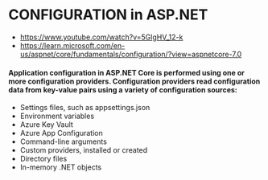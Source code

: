 # CONFIGURATION in ASP.NET
- https://www.youtube.com/watch?v=5GlgHV_12-k
- https://learn.microsoft.com/en-us/aspnet/core/fundamentals/configuration/?view=aspnetcore-7.0

#### Application configuration in ASP.NET Core is performed using one or more configuration providers. Configuration providers read configuration data from key-value pairs using a variety of configuration sources:

  - Settings files, such as appsettings.json
  - Environment variables
  - Azure Key Vault
  - Azure App Configuration
  - Command-line arguments
  - Custom providers, installed or created
  - Directory files
  - In-memory .NET objects
